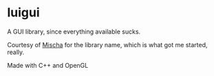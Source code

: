 # luigui
A GUI library, since everything available sucks.

Courtesy of [Mischa](http://www.github.com/mischa-alff) for the library name, which is what got me started, really.

Made with C++ and OpenGL
